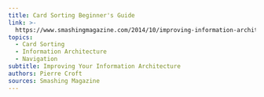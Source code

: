 ```yaml
---
title: Card Sorting Beginner's Guide
link: >-
  https://www.smashingmagazine.com/2014/10/improving-information-architecture-card-sorting-beginners-guide/
topics:
  - Card Sorting
  - Information Architecture
  - Navigation
subtitle: Improving Your Information Architecture
authors: Pierre Croft
sources: Smashing Magazine
---
```


